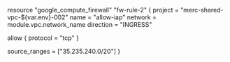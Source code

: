 resource "google_compute_firewall" "fw-rule-2" {
  project = "merc-shared-vpc-${var.env}-002"
  name    = "allow-iap"
  network = module.vpc.network_name
  direction = "INGRESS"

  allow {
    protocol = "tcp"
  }

  source_ranges = ["35.235.240.0/20"]
}
